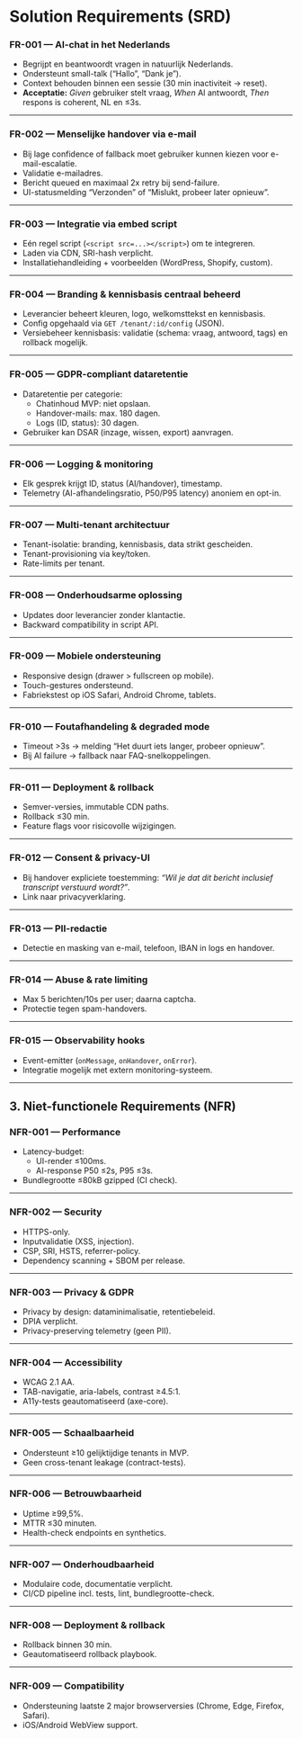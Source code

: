 # Solution Requirements (SRD)

### FR-001 — AI-chat in het Nederlands

- Begrijpt en beantwoordt vragen in natuurlijk Nederlands.
- Ondersteunt small-talk (“Hallo”, “Dank je”).
- Context behouden binnen een sessie (30 min inactiviteit → reset).
- **Acceptatie:** *Given* gebruiker stelt vraag, *When* AI antwoordt, *Then* respons is coherent, NL en ≤3s.

---

### FR-002 — Menselijke handover via e-mail

- Bij lage confidence of fallback moet gebruiker kunnen kiezen voor e-mail-escalatie.
- Validatie e-mailadres.
- Bericht queued en maximaal 2x retry bij send-failure.
- UI-statusmelding “Verzonden” of “Mislukt, probeer later opnieuw”.

---

### FR-003 — Integratie via embed script

- Eén regel script (`<script src=...></script>`) om te integreren.
- Laden via CDN, SRI-hash verplicht.
- Installatiehandleiding + voorbeelden (WordPress, Shopify, custom).

---

### FR-004 — Branding & kennisbasis centraal beheerd

- Leverancier beheert kleuren, logo, welkomsttekst en kennisbasis.
- Config opgehaald via `GET /tenant/:id/config` (JSON).
- Versiebeheer kennisbasis: validatie (schema: vraag, antwoord, tags) en rollback mogelijk.

---

### FR-005 — GDPR-compliant dataretentie

- Dataretentie per categorie:
    - Chatinhoud MVP: niet opslaan.
    - Handover-mails: max. 180 dagen.
    - Logs (ID, status): 30 dagen.
- Gebruiker kan DSAR (inzage, wissen, export) aanvragen.

---

### FR-006 — Logging & monitoring

- Elk gesprek krijgt ID, status (AI/handover), timestamp.
- Telemetry (AI-afhandelingsratio, P50/P95 latency) anoniem en opt-in.

---

### FR-007 — Multi-tenant architectuur

- Tenant-isolatie: branding, kennisbasis, data strikt gescheiden.
- Tenant-provisioning via key/token.
- Rate-limits per tenant.

---

### FR-008 — Onderhoudsarme oplossing

- Updates door leverancier zonder klantactie.
- Backward compatibility in script API.

---

### FR-009 — Mobiele ondersteuning

- Responsive design (drawer > fullscreen op mobile).
- Touch-gestures ondersteund.
- Fabriekstest op iOS Safari, Android Chrome, tablets.

---

### FR-010 — Foutafhandeling & degraded mode

- Timeout >3s → melding “Het duurt iets langer, probeer opnieuw”.
- Bij AI failure → fallback naar FAQ-snelkoppelingen.

---

### FR-011 — Deployment & rollback

- Semver-versies, immutable CDN paths.
- Rollback ≤30 min.
- Feature flags voor risicovolle wijzigingen.

---

### FR-012 — Consent & privacy-UI

- Bij handover expliciete toestemming: *“Wil je dat dit bericht inclusief transcript verstuurd wordt?”*.
- Link naar privacyverklaring.

---

### FR-013 — PII-redactie

- Detectie en masking van e-mail, telefoon, IBAN in logs en handover.

---

### FR-014 — Abuse & rate limiting

- Max 5 berichten/10s per user; daarna captcha.
- Protectie tegen spam-handovers.

---

### FR-015 — Observability hooks

- Event-emitter (`onMessage`, `onHandover`, `onError`).
- Integratie mogelijk met extern monitoring-systeem.

---

## 3. Niet-functionele Requirements (NFR)

### NFR-001 — Performance

- Latency-budget:
    - UI-render ≤100ms.
    - AI-response P50 ≤2s, P95 ≤3s.
- Bundlegrootte ≤80kB gzipped (CI check).

---

### NFR-002 — Security

- HTTPS-only.
- Inputvalidatie (XSS, injection).
- CSP, SRI, HSTS, referrer-policy.
- Dependency scanning + SBOM per release.

---

### NFR-003 — Privacy & GDPR

- Privacy by design: dataminimalisatie, retentiebeleid.
- DPIA verplicht.
- Privacy-preserving telemetry (geen PII).

---

### NFR-004 — Accessibility

- WCAG 2.1 AA.
- TAB-navigatie, aria-labels, contrast ≥4.5:1.
- A11y-tests geautomatiseerd (axe-core).

---

### NFR-005 — Schaalbaarheid

- Ondersteunt ≥10 gelijktijdige tenants in MVP.
- Geen cross-tenant leakage (contract-tests).

---

### NFR-006 — Betrouwbaarheid

- Uptime ≥99,5%.
- MTTR ≤30 minuten.
- Health-check endpoints en synthetics.

---

### NFR-007 — Onderhoudbaarheid

- Modulaire code, documentatie verplicht.
- CI/CD pipeline incl. tests, lint, bundlegrootte-check.

---

### NFR-008 — Deployment & rollback

- Rollback binnen 30 min.
- Geautomatiseerd rollback playbook.

---

### NFR-009 — Compatibility

- Ondersteuning laatste 2 major browserversies (Chrome, Edge, Firefox, Safari).
- iOS/Android WebView support.